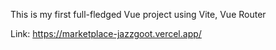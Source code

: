 
This is my first full-fledged Vue project using Vite, Vue Router

Link: https://marketplace-jazzgoot.vercel.app/

